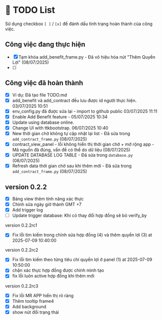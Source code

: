 # 📝 TODO List

Sử dụng checkbox `[ ]` / `[x]` để đánh dấu tình trạng hoàn thành của công việc.

## Công việc đang thực hiện
- [x] Tạm khóa add_benefit_frame.py - Đã vô hiệu hóa nút "Thêm Quyền Lợi" (08/07/2025)
- [ ] 

## Công việc đã hoàn thành
- [x] Ví dụ: Đã tạo file TODO.md
- [x] add_benefit và add_contract đều lưu được id người thực hiện. 03/07/2025 10:51
- [x] env_config.py đã được sửa lại - import to github public 03/07/2025 11:11
- [x] Enable Add Benefit feature - 05/07/2025 10:34
- [x] Update using database online.
- [x] Change UI with ttkbootstrap. 06/07/2025 10:40
- [x] New thời gian chờ không tự cập nhật lại list - Đã sửa trong `add_contract_frame.py` (08/07/2025)
- [x] contract_view_panel - lỗi không hiển thị thời gian chờ + mở rộng app - Mã nguồn đã đúng, vấn đề có thể do dữ liệu (08/07/2025)
- [x] UPDATE DATABASE LOG TABLE - Đã sửa trong `database.py` (08/07/2025)
- [x] Refresh data thời gian chờ sau khi thêm mới - Đã sửa trong `add_contract_frame.py` (08/07/2025)

## version 0.2.2 
- [x] Bảng view thêm tính năng xác thực
- [x] Chỉnh sửa ngày giờ thành GMT +7
- [x] Add trigger log
- [ ] Update trigger database: Khi có thay đổi hợp đồng sẽ bỏ verify_by

 version 0.2.2rc1
- [x] Fix lỗi tìm kiếm trong chỉnh sửa hợp đồng (4) và thêm quyền lợi (3) at 2025-07-09 10:40:00

 version 0.2.2rc2
- [x] Fix lỗi tìm kiếm theo từng tiêu chí quyền lợi ở panel (1) at 2025-07-09 10:50:00
- [x] chặn xác thực hợp đồng được chính mình tạo
- [x] fix lỗi luôn active hợp đồng khi thêm mới

 version 0.2.2rc3
- [x] Fix lỗi MR APP hiển thị rõ ràng
- [x] Thêm tooltip frame4
- [x] Add background
- [x] show nút đổi trạng thái